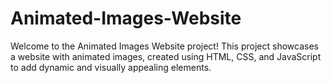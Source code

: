 # Animated-Images-Website
Welcome to the Animated Images Website project! This project showcases a website with animated images, created using HTML, CSS, and JavaScript to add dynamic and visually appealing elements.
